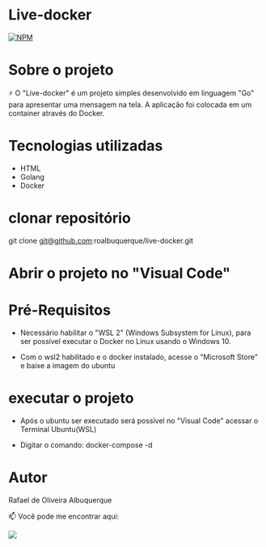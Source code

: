 # Live-docker
[![NPM](https://img.shields.io/npm/l/react)](https://github.com/roalbuquerque/live-docker/blob/master/LICENSE) 

# Sobre o projeto

⚡ O "Live-docker" é um projeto simples desenvolvido em linguagem "Go" para apresentar uma mensagem na tela. A aplicação foi colocada em um container através do Docker.

# Tecnologias utilizadas
- HTML
- Golang
- Docker

# clonar repositório
git clone git@github.com:roalbuquerque/live-docker.git

# Abrir o projeto no "Visual Code"

# Pré-Requisitos

- Necessário habilitar o "WSL 2" (Windows Subsystem for Linux), para ser possível executar o Docker no Linux usando o Windows 10.
  
- Com o wsl2 habilitado e o docker instalado, acesse o "Microsoft Store" e baixe a imagem do ubuntu 

# executar o projeto
- Após o ubuntu ser executado será possível no "Visual Code" acessar o Terminal Ubuntu(WSL)

- Digitar o comando: docker-compose -d

# Autor

Rafael de Oliveira Albuquerque

📫 Você pode me encontrar aqui:
<p align="left">
  <a href="https://www.linkedin.com/in/rafaeloliveiraalbuquerque/" alt="Linkedin">
  <img src="https://img.shields.io/badge/-Linkedin-0e76a8?style=flat-square&logo=Linkedin&logoColor=white&link=https://www.linkedin.com/in/rafaeloliveiraalbuquerque/" /></a>


